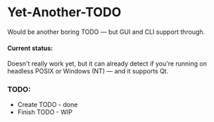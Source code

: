 # Yet-Another-TODO

Would be another boring TODO — but GUI and CLI support through.

#### Current status:
Doesn't really work yet, but it can already detect if you're running on headless POSIX or Windows (NT) — and it supports Qt.

### TODO:
- Create TODO - done
- Finish TODO - WIP

